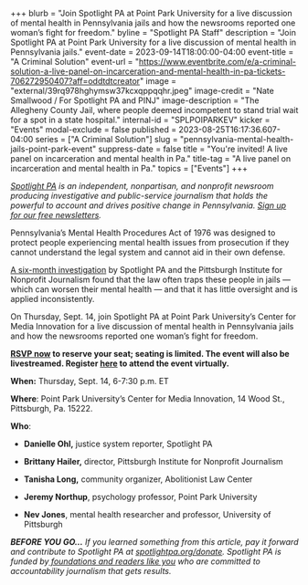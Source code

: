 +++
blurb = "Join Spotlight PA at Point Park University for a live discussion of mental health in Pennsylvania jails and how the newsrooms reported one woman’s fight for freedom."
byline = "Spotlight PA Staff"
description = "Join Spotlight PA at Point Park University for a live discussion of mental health in Pennsylvania jails."
event-date = 2023-09-14T18:00:00-04:00
event-title = "A Criminal Solution"
event-url = "https://www.eventbrite.com/e/a-criminal-solution-a-live-panel-on-incarceration-and-mental-health-in-pa-tickets-706272950407?aff=oddtdtcreator"
image = "external/39rq978hghymsw37kcxqppqqhr.jpeg"
image-credit = "Nate Smallwood / For Spotlight PA and PINJ"
image-description = "The Allegheny County Jail, where people deemed incompetent to stand trial wait for a spot in a state hospital."
internal-id = "SPLPOIPARKEV"
kicker = "Events"
modal-exclude = false
published = 2023-08-25T16:17:36.607-04:00
series = ["A Criminal Solution"]
slug = "pennsylvania-mental-health-jails-point-park-event"
suppress-date = false
title = "You're invited! A live panel on incarceration and mental health in Pa."
title-tag = "A live panel on incarceration and mental health in Pa."
topics = ["Events"]
+++

<a href="https://www.spotlightpa.org/"><em>Spotlight PA</em></a><em> is an independent, nonpartisan, and nonprofit newsroom producing investigative and public-service journalism that holds the powerful to account and drives positive change in Pennsylvania. </em><a href="https://www.spotlightpa.org/newsletters"><em>Sign up for our free newsletters</em></a><em>.</em>

Pennsylvania’s Mental Health Procedures Act of 1976 was designed to protect people experiencing mental health issues from prosecution if they cannot understand the legal system and cannot aid in their own defense.

<a href="https://www.spotlightpa.org/series/a-criminal-solution/">A six-month investigation</a> by Spotlight PA and the Pittsburgh Institute for Nonprofit Journalism found that the law often traps these people in jails — which can worsen their mental health — and that it has little oversight and is applied inconsistently.

On Thursday, Sept. 14, join Spotlight PA at Point Park University’s Center for Media Innovation for a live discussion of mental health in Pennsylvania jails and how the newsrooms reported one woman’s fight for freedom.

<a href="https://www.eventbrite.com/e/a-criminal-solution-a-live-panel-on-incarceration-and-mental-health-in-pa-tickets-706272950407?aff=oddtdtcreator"><strong>RSVP now</strong></a><strong> to reserve your seat; seating is limited. The event will also be livestreamed. Register </strong><a href="https://zoom.us/webinar/register/WN_C34sE95OQemW6clgAcV_nw"><strong>here</strong></a><strong> to attend the event virtually.</strong>

<strong>When:</strong> Thursday, Sept. 14, 6-7:30 p.m. ET

<strong>Where</strong>: Point Park University’s Center for Media Innovation, 14 Wood St., Pittsburgh, Pa. 15222.

<strong>Who</strong>: <strong></strong>

- <strong>Danielle Ohl,</strong> justice system reporter, Spotlight PA

- <strong>Brittany Hailer,</strong> director, Pittsburgh Institute for Nonprofit Journalism

- <strong>Tanisha Long,</strong> community organizer, Abolitionist Law Center

- <strong>Jeremy Northup</strong>, psychology professor, Point Park University

- <strong>Nev Jones</strong>, mental health researcher and professor, University of Pittsburgh

<strong><em>BEFORE YOU GO…</em></strong><em> If you learned something from this article, pay it forward and contribute to Spotlight PA at </em><a href="http://spotlightpa.org/donate"><em>spotlightpa.org/donate</em></a><em>. Spotlight PA is funded by</em><a href="https://www.spotlightpa.org/support"><em> foundations and readers like you</em></a><em> who are committed to accountability journalism that gets results.</em>

